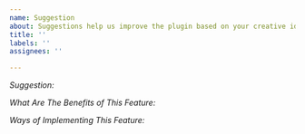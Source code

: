 ```yaml
---
name: Suggestion
about: Suggestions help us improve the plugin based on your creative ideas.
title: ''
labels: ''
assignees: ''

---
```


*Suggestion:*

*What Are The Benefits of This Feature:*

*Ways of Implementing This Feature:*
